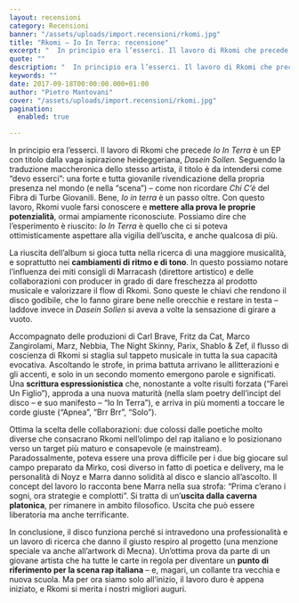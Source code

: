 ```yaml
---
layout: recensioni
category: Recensioni
banner: "/assets/uploads/import.recensioni/rkomi.jpg"
title: "Rkomi – Io In Terra: recensione"
excerpt: "  In principio era l’esserci. Il lavoro di Rkomi che precede Io In Terra è un EP con titolo dalla vaga ispirazione heideggeriana, Dasein Sollen. Seguendo la traduzione maccheronica dello stesso artista, il titolo è da intendersi come “devo esserci”: una forte e tutta giovanile rivendicazione della propria presenza nel mondo (e nella “scena”) – [&hellip"
quote: ""
description: "  In principio era l’esserci. Il lavoro di Rkomi che precede Io In Terra è un EP con titolo dalla vaga ispirazione heideggeriana, Dasein Sollen. Seguendo la traduzione maccheronica dello stesso artista, il titolo è da intendersi come “devo esserci”: una forte e tutta giovanile rivendicazione della propria presenza nel mondo (e nella “scena”) – [&hellip"
keywords: ""
date: 2017-09-18T00:00:00.000+01:00
author: "Pietro Mantovani"
cover: "/assets/uploads/import.recensioni/rkomi.jpg"
pagination:
  enabled: true

---
```


In principio era l’esserci. Il lavoro di Rkomi che precede _Io In Terra_ è un EP con titolo dalla vaga ispirazione heideggeriana, _Dasein Sollen._ Seguendo la traduzione maccheronica dello stesso artista, il titolo è da intendersi come “devo esserci”: una forte e tutta giovanile rivendicazione della propria presenza nel mondo (e nella “scena”) – come non ricordare _Chi C’è_ del Fibra di Turbe Giovanili. Bene, _Io in terra_ è un passo oltre. Con questo lavoro, Rkomi vuole farsi conoscere e **mettere alla prova le proprie potenzialità**, ormai ampiamente riconosciute. Possiamo dire che l’esperimento è riuscito: _Io In Terra_ è quello che ci si poteva ottimisticamente aspettare alla vigilia dell’uscita, e anche qualcosa di più. 

La riuscita dell’album si gioca tutta nella ricerca di una maggiore musicalità, e soprattutto nei **cambiamenti di ritmo e di tono**. In questo possiamo notare l’influenza dei miti consigli di Marracash (direttore artistico) e delle collaborazioni con producer in grado di dare freschezza al prodotto musicale e valorizzare il flow di Rkomi. Sono queste le chiavi che rendono il disco godibile, che lo fanno girare bene nelle orecchie e restare in testa – laddove invece in _Dasein Sollen_ si aveva a volte la sensazione di girare a vuoto.

Accompagnato delle produzioni di Carl Brave, Fritz da Cat, Marco Zangirolami, Marz, Nebbia, The Night Skinny, Parix, Shablo & Zef, il flusso di coscienza di Rkomi si staglia sul tappeto musicale in tutta la sua capacità evocativa. Ascoltando le strofe, in prima battuta arrivano le allitterazioni e gli accenti, e solo in un secondo momento emergono parole e significati. Una **scrittura espressionistica** che, nonostante a volte risulti forzata (“Farei Un Figlio”), approda a una nuova maturità (nella slam poetry dell’incipt del disco – e suo manifesto – “Io In Terra”), e arriva in più momenti a toccare le corde giuste (“Apnea”, “Brr Brr”, “Solo”).

Ottima la scelta delle collaborazioni: due colossi dalle poetiche molto diverse che consacrano Rkomi nell’olimpo del rap italiano e lo posizionano verso un target più maturo e consapevole (e mainstream). Paradossalmente, poteva essere una prova difficile per i due big giocare sul campo preparato da Mirko, così diverso in fatto di poetica e delivery, ma le personalità di Noyz e Marra danno solidità al disco e slancio all’ascolto. Il concept del lavoro lo racconta bene Marra nella sua strofa: “Prima c’erano i sogni, ora strategie e complotti”. Si tratta di un’**uscita dalla caverna platonica**, per rimanere in ambito filosofico. Uscita che può essere liberatoria ma anche terrificante.

In conclusione, il disco funziona perché si intravedono una professionalità e un lavoro di ricerca che danno il giusto respiro al progetto (una menzione speciale va anche all’artwork di Mecna). Un’ottima prova da parte di un giovane artista che ha tutte le carte in regola per diventare un **punto di riferimento per la scena rap italiana** – e, magari, un collante tra vecchia e nuova scuola. Ma per ora siamo solo all’inizio, il lavoro duro è appena iniziato, e Rkomi si merita i nostri migliori auguri.